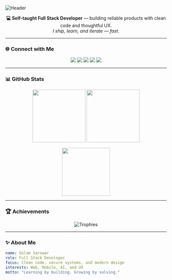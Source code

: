 <!-- Header -->
![Header](https://capsule-render.vercel.app/api?type=waving&color=0:4F46E5,100:9333EA&height=180&section=header&text=Golam%20Sarowar&fontAlign=50&fontAlignY=40&desc=Full%20Stack%20Developer&descAlign=50&descAlignY=65&fontColor=FFFFFF&animation=fadeIn)

<p align="center">
  <strong>💻 Self-taught Full Stack Developer</strong> — building reliable products with clean code and thoughtful UX.<br/>
  <em>I ship, learn, and iterate — fast.</em>
</p>

---

### 🌐 Connect with Me
<p align="center">
  <a href="mailto:golam@example.com"><img src="https://img.shields.io/badge/Email-EA4335?style=flat&logo=gmail&logoColor=white" /></a>
  <a href="https://linkedin.com/in/iamgolam"><img src="https://img.shields.io/badge/LinkedIn-0A66C2?style=flat&logo=linkedin&logoColor=white" /></a>
  <a href="https://github.com/iamgolam"><img src="https://img.shields.io/badge/GitHub-181717?style=flat&logo=github&logoColor=white" /></a>
  <a href="https://x.com/iamgolam"><img src="https://img.shields.io/badge/X-000000?style=flat&logo=x&logoColor=white" /></a>
  <a href="https://facebook.com/iamgolam"><img src="https://img.shields.io/badge/Facebook-1877F2?style=flat&logo=facebook&logoColor=white" /></a>
</p>

---

### 📊 GitHub Stats
<p align="center">
  <img src="https://github-readme-stats.vercel.app/api?username=iamgolam&show_icons=true&theme=tokyonight&hide_border=true&rank_icon=percentile" height="165"/>
  <img src="https://streak-stats.demolab.com?user=iamgolam&theme=tokyonight&hide_border=true" height="165"/>
</p>

<p align="center">
  <img src="https://github-readme-stats.vercel.app/api/top-langs/?username=iamgolam&layout=compact&theme=tokyonight&hide_border=true" height="150"/>
</p>

---

### 🏆 Achievements
<p align="center">
  <img src="https://github-profile-trophy.vercel.app/?username=iamgolam&theme=tokyonight&no-frame=true&margin-w=8&column=4" alt="Trophies"/>
</p>

---

### ✨ About Me
```yaml
name: Golam Sarowar
role: Full Stack Developer
focus: Clean code, secure systems, and modern design
interests: Web, Mobile, AI, and UX
motto: "Learning by building. Growing by solving."
